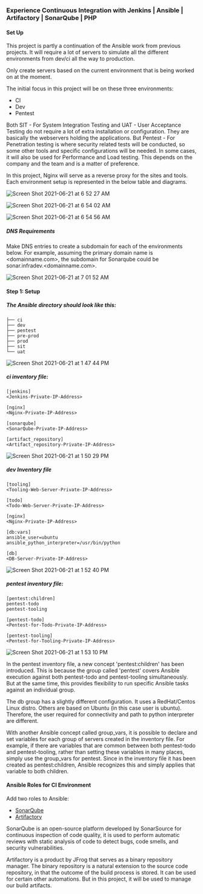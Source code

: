 ### Experience Continuous Integration with Jenkins | Ansible | Artifactory | SonarQube | PHP

#### Set Up

This project is partly a continuation of the Ansible work from previous projects. It will require a lot of servers to simulate all the different environments from dev/ci all the way to production. 

Only create servers based on the current environment that is being worked on at the moment.

The initial focus in this project will be on these three environments:
- CI
- Dev
- Pentest

Both SIT - For System Integration Testing and UAT - User Acceptance Testing do not require a lot of extra installation or configuration. They are basically the webservers holding the applications. But Pentest - For Penetration testing is where security related tests will be conducted, so some other tools and specific configurations will be needed. In some cases, it will also be used for Performance and Load testing. This depends on the company and the team and is a matter of preference. 

In this project, Nginx will serve as a reverse proxy for the sites and tools. Each environment setup is represented in the below table and diagrams.


![Screen Shot 2021-06-21 at 6 52 27 AM](https://user-images.githubusercontent.com/44268796/122751022-3f41cb00-d25d-11eb-842e-c63b405d13c6.png)


![Screen Shot 2021-06-21 at 6 54 02 AM](https://user-images.githubusercontent.com/44268796/122751242-7fa14900-d25d-11eb-8a38-a3a6d897d085.png)


![Screen Shot 2021-06-21 at 6 54 56 AM](https://user-images.githubusercontent.com/44268796/122751316-9c3d8100-d25d-11eb-9fb7-9199496265a0.png)


##### DNS Requirements

Make DNS entries to create a subdomain for each of the environments below. For example, assuming the primary domain name is <domainname.com>, the subdomain for Sonarqube could be sonar.infradev.<domainname.com>.

![Screen Shot 2021-06-21 at 7 01 52 AM](https://user-images.githubusercontent.com/44268796/122752128-909e8a00-d25e-11eb-9c21-9b3888f1fc8b.png)

#### Step 1: Setup


##### The Ansible directory should look like this:

```
├── ci
├── dev
├── pentest
├── pre-prod
├── prod
├── sit
└── uat
```

![Screen Shot 2021-06-21 at 1 47 44 PM](https://user-images.githubusercontent.com/44268796/122805646-59000400-d297-11eb-8487-ef7037c293e3.png)


##### ci inventory file:
```
[jenkins]
<Jenkins-Private-IP-Address>

[nginx]
<Nginx-Private-IP-Address>

[sonarqube]
<SonarQube-Private-IP-Address>

[artifact_repository]
<Artifact_repository-Private-IP-Address>
```

![Screen Shot 2021-06-21 at 1 50 29 PM](https://user-images.githubusercontent.com/44268796/122805882-a67c7100-d297-11eb-8aa5-4dce8d18f2a7.png)


##### dev Inventory file
```
[tooling]
<Tooling-Web-Server-Private-IP-Address>

[todo]
<Todo-Web-Server-Private-IP-Address>

[nginx]
<Nginx-Private-IP-Address>

[db:vars]
ansible_user=ubuntu
ansible_python_interpreter=/usr/bin/python

[db]
<DB-Server-Private-IP-Address>
```
![Screen Shot 2021-06-21 at 1 52 40 PM](https://user-images.githubusercontent.com/44268796/122806137-f5c2a180-d297-11eb-9650-e5af1d021c5e.png)

##### pentest inventory file:
```
[pentest:children]
pentest-todo
pentest-tooling

[pentest-todo]
<Pentest-for-Todo-Private-IP-Address>

[pentest-tooling]
<Pentest-for-Tooling-Private-IP-Address>
```
![Screen Shot 2021-06-21 at 1 53 10 PM](https://user-images.githubusercontent.com/44268796/122806183-06731780-d298-11eb-9e2a-ea8aee208e3a.png)


In the pentest inventory file, a new concept 'pentest:children' has been introduced. This is because the group called 'pentest' covers Ansible execution against both pentest-todo and pentest-tooling simultaneously. But at the same time, this provides flexibility to run specific Ansible tasks against an individual group.

The db group has a slightly different configuration. It uses a RedHat/Centos Linux distro. Others are based on Ubuntu (in this case user is ubuntu). Therefore, the user required for connectivity and path to python interpreter are different.   

With another Ansible concept called group_vars, it is possible to declare and set variables for each group of servers created in the inventory file. For example, if there are variables that are common between both pentest-todo and pentest-tooling, rather than setting these variables in many places, simply use the group_vars for pentest. Since in the inventory file it has been created as pentest:children, Ansible recognizes this and simply applies that variable to both children.

#### Ansible Roles for CI Environment

Add two roles to Ansible:

- [SonarQube](https://www.sonarqube.org)
- [Artifactory](https://jfrog.com/artifactory/)

SonarQube is an open-source platform developed by SonarSource for continuous inspection of code quality, it is used to perform automatic reviews with static analysis of code to detect bugs, code smells, and security vulnerabilities. 

Artifactory is a product by JFrog that serves as a binary repository manager. The binary repository is a natural extension to the source code repository, in that the outcome of the build process is stored. It can be used for certain other automations. But in this project, it will be used to manage our build artifacts.













































